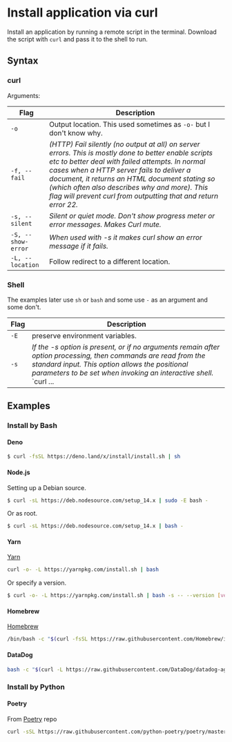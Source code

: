 # Install application via curl


Install an application by running a remote script in the terminal. Download the script with `curl` and pass it to the shell to run.


## Syntax

### curl

Arguments:

Flag | Description
---  | ---
`-o` | Output location. This used sometimes as `-o-` but I don't know why.
`-f, --fail` | _(HTTP)  Fail  silently  (no  output at all) on server errors. This is mostly done to better enable scripts etc to better deal with failed attempts. In normal cases  when  a  HTTP  server  fails  to deliver  a  document,  it  returns an HTML document stating so (which often also describes why and more). This flag will prevent curl from outputting that and return error 22._
`-s, --silent` | _Silent or quiet mode. Don't show progress meter or error messages.  Makes Curl mute._
`-S, --show-error` | _When used with -s it makes curl show an error message if it fails._
`-L, --location` | Follow redirect to a different location.

### Shell

The examples later use `sh` or `bash` and some use `-` as an argument and some don't.

Flag | Description
---  | ---
`-E` | preserve environment variables.
`-s` | _If  the  -s  option is present, or if no arguments remain after option processing, then commands are read from the standard input. This option allows the positional parameters to be set when invoking an interactive shell._ `curl ... | bash -s`


## Examples

### Install by Bash

#### Deno

```sh
$ curl -fsSL https://deno.land/x/install/install.sh | sh
```

#### Node.js

Setting up a Debian source.

```sh
$ curl -sL https://deb.nodesource.com/setup_14.x | sudo -E bash -
```

Or as root.

```sh
$ curl -sL https://deb.nodesource.com/setup_14.x | bash -
```

#### Yarn

[Yarn](https://classic.yarnpkg.com/en/docs/install#mac-stable)

```sh
curl -o- -L https://yarnpkg.com/install.sh | bash
```

Or specify a version.

```sh
$ curl -o- -L https://yarnpkg.com/install.sh | bash -s -- --version [version]
```

#### Homebrew

[Homebrew](https://brew.sh/)

```sh
/bin/bash -c "$(curl -fsSL https://raw.githubusercontent.com/Homebrew/install/master/install.sh)"
```

#### DataDog

```sh
bash -c "$(curl -L https://raw.githubusercontent.com/DataDog/datadog-agent/master/cmd/agent/install_script.sh)"
```

### Install by Python

#### Poetry

From [Poetry](https://github.com/python-poetry/poetry) repo

```sh
curl -sSL https://raw.githubusercontent.com/python-poetry/poetry/master/get-poetry.py | python
```
